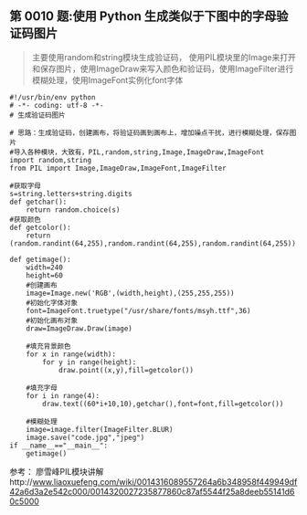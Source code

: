## 第 0010 题:使用 Python 生成类似于下图中的字母验证码图片

> 主要使用random和string模块生成验证码，
> 使用PIL模块里的Image来打开和保存图片，使用ImageDraw来写入颜色和验证码，使用ImageFilter进行模糊处理，使用ImageFont实例化font字体

```
#!/usr/bin/env python
# -*- coding: utf-8 -*-
# 生成验证码图片

# 思路：生成验证码，创建画布，将验证码画到画布上，增加噪点干扰，进行模糊处理，保存图片
#导入各种模块，大致有，PIL,random,string,Image,ImageDraw,ImageFont
import random,string
from PIL import Image,ImageDraw,ImageFont,ImageFilter

#获取字母
s=string.letters+string.digits
def getchar():
    return random.choice(s)
#获取颜色
def getcolor():
    return (random.randint(64,255),random.randint(64,255),random.randint(64,255))

def getimage():
    width=240
    height=60
    #创建画布
    image=Image.new('RGB',(width,height),(255,255,255))
    #初始化字体对象
    font=ImageFont.truetype("/usr/share/fonts/msyh.ttf",36)
    #初始化画布对象
    draw=ImageDraw.Draw(image)

    #填充背景颜色
    for x in range(width):
        for y in range(height):
            draw.point((x,y),fill=getcolor())

    #填充字母
    for i in range(4):
        draw.text((60*i+10,10),getchar(),font=font,fill=getcolor())

    #模糊处理
    image=image.filter(ImageFilter.BLUR)
    image.save("code.jpg","jpeg")
if __name__=="__main__":
    getimage()

```
参考：
廖雪峰PIL模块讲解http://www.liaoxuefeng.com/wiki/0014316089557264a6b348958f449949df42a6d3a2e542c000/0014320027235877860c87af5544f25a8deeb55141d60c5000
